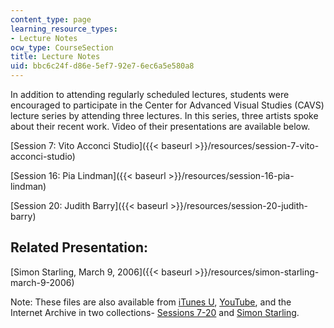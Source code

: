 ```yaml
---
content_type: page
learning_resource_types:
- Lecture Notes
ocw_type: CourseSection
title: Lecture Notes
uid: bbc6c24f-d86e-5ef7-92e7-6ec6a5e580a8
---
```


In addition to attending regularly scheduled lectures, students were encouraged to participate in the Center for Advanced Visual Studies (CAVS) lecture series by attending three lectures. In this series, three artists spoke about their recent work. Video of their presentations are available below.

[Session 7: Vito Acconci Studio]({{< baseurl >}}/resources/session-7-vito-acconci-studio)

[Session 16: Pia Lindman]({{< baseurl >}}/resources/session-16-pia-lindman)

[Session 20: Judith Barry]({{< baseurl >}}/resources/session-20-judith-barry)

Related Presentation:
---------------------

[Simon Starling, March 9, 2006]({{< baseurl >}}/resources/simon-starling-march-9-2006)

Note: These files are also available from [iTunes U](https://itunes.apple.com/us/itunes-u/id341595686), [YouTube](http://youtube.com/view_play_list?p=D4AC203F9610E412), and the Internet Archive in two collections- [Sessions 7-20](https://archive.org/details/MIT4.370F05/) and [Simon Starling](http://archive.org/details/MIT4.367S06/).